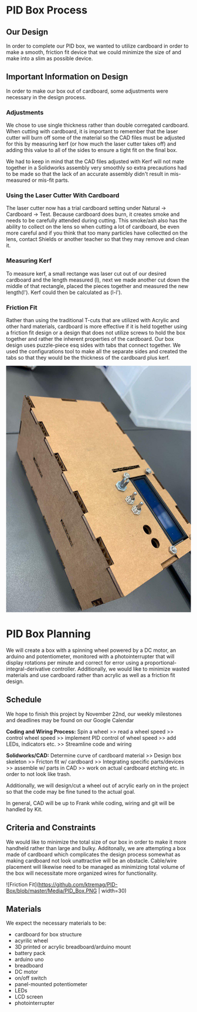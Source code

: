 # PID Box Process
## Our Design 
In order to complete our PID box, we wanted to utilize cardboard in order to make a smooth, friction fit device that we could minimize the size of and make into a slim as possible device. 

## Important Information on Design 
In order to make our box out of cardboard, some adjustments were necessary in the design process. 

### Adjustments 
We chose to use single thickness rather than double corregated cardboard. When cutting with cardboard, it is important to remember that the laser cutter will burn off some of the material so the CAD files must be adjusted for this by measuring kerf (or how much the laser cutter takes off) and adding this value to all of the sides to ensure a tight fit on the final box.

We had to keep in mind that the CAD files adjusted with Kerf will not mate together in a Solidworks assembly very smoothly so extra precautions had to be made so that the lack of an accurate assembly didn't result in mis-measured or mis-fit parts. 

### Using the Laser Cutter With Cardboard 
The laser cutter now has a trial cardboard setting under Natural -> Cardboard -> Test. Because cardboard does burn, it creates smoke and needs to be carefully attended during cutting. This smoke/ash also has the ability to collect on the lens so when cutting a lot of cardboard, be even more careful and if you think that too many particles have collectted on the lens, contact Shields or another teacher so that they may remove and clean it. 

### Measuring Kerf
To measure kerf, a small rectange was laser cut out of our desired cardboard and the length measured (l), next we made another cut down the middle of that rectangle, placed the pieces together and measured the new length(l'). Kerf could then be calculated as (l-l'). 

### Friction Fit
Rather than using the traditional T-cuts that are utilized with Acrylic and other hard materials, cardboard is more effective if it is held together using a friction fit design or a design that does not utilize screws to hold the box together and rather the inherent properties of the cardboard. Our box design uses puzzle-piece esq sides with tabs that connect together. We used the configurations tool to make all the separate sides and created the tabs so that they would be the thickness of the cardboard plus kerf. 

![Friction Fit](https://github.com/ktremag/PID-Box/blob/master/Media/cardboard.jpg)

# PID Box Planning

We will create a box with a spinning wheel powered by a DC motor, an arduino and potentiometer, monitored with a photointerrupter that will display rotations per minute and correct for error using a proportional-integral-derivative controller. Additionally, we would like to minimize wasted materials and use cardboard rather than acrylic as well as a friction fit design. 

## Schedule
We hope to finish this project by November 22nd, our weekly milestones and deadlines may be found on our Google Calendar

__Coding and Wiring Process:__ Spin a wheel >> read a wheel speed >> control wheel speed >> implement PID control of wheel speed >> add LEDs, indicators etc. >> Streamline code and wiring

__Solidworks/CAD:__ Determine curve of cardboard material >> Design box skeleton >> Fricton fit w/ cardboard >> Integrating specific parts/devices >> assemble w/ parts in CAD >> work on actual cardboard etching etc. in order to not look like trash. 

Additionally, we will design/cut a wheel out of acrylic early on in the project so that the code may be fine tuned to the actual goal.

In general, CAD will be up to Frank while coding, wiring and git will be handled by Kit.

## Criteria and Constraints 
We would like to minimize the total size of our box in order to make it more handheld rather than large and bulky. Additonally, we are attempting a box made of cardboard which complicates the design process somewhat as making cardboard not look unattractive will be an obstacle. Cable/wire placement will likewise need to be managed as minimizing total volume of the box will necessitate more organized wires for functionality.

![Friction Fit](https://github.com/ktremag/PID-Box/blob/master/Media/PID_Box.PNG | width=30)

## Materials
We expect the necessary materials to be: 
- cardboard for box structure 
- acyrilic wheel
- 3D printed or acrylic breadboard/arduino mount
- battery pack
- arduino uno
- breadboard
- DC motor
- on/off switch
- panel-mounted potentiometer
- LEDs
- LCD screen
- photointerrupter

